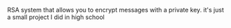 RSA system that allows you to encrypt messages with a private key.
it's just a small project I did in high school
